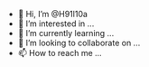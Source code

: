 - 👋 Hi, I’m @H91l10a
- 👀 I’m interested in ...
- 🌱 I’m currently learning ...
- 💞️ I’m looking to collaborate on ...
- 📫 How to reach me ...

<!---
H91l10a/H91l10a is a ✨ special ✨ repository because its `README.md` (this file) appears on your GitHub profile.
You can click the Preview link to take a look at your changes.
--->
